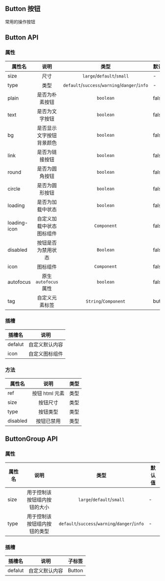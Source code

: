 ## Button 按钮

常用的操作按钮

<script setup>
import { Plus, Search, Minus, CirclePlus } from "@ued-plus/components"
import { ref } from 'vue'
const buttonType = ref([
	{ type: '', text: '默认按钮' },
	{ type: 'primary', text: '主要按钮' },
	{ type: 'success', text: '成功按钮' },
	{ type: 'warning', text: '警告按钮' },
	{ type: 'danger', text: '危险按钮' },
	{ type: 'info', text: '信息按钮' },
])
</script>

<!--@include: ./basic/index.md-->

<!--@include: ./disabled/index.md-->

<!--@include: ./link/index.md-->

<!--@include: ./size/index.md-->

<!--@include: ./tag/index.md-->

<!--@include: ./button-icon/index.md-->

<!--@include: ./loading/index.md-->

<!--@include: ./button-group/index.md  -->

<style>
.button-content {
	display: flex;
	flex-direction: column;
  border: 1px solid #e4e7ed;
	padding: 30px;
	border-radius: 5px;
}

.button-content > div {
	margin-bottom: 15px;
}

.button-content > div:last-child {
	margin: 0;
}

</style>

## Button API

### 属性

| 属性名       |           说明           |                     类型                      | 默认值 |
| ------------ | :----------------------: | :-------------------------------------------: | ------ |
| size         |           尺寸           |           `large`/`default`/`small`           | -      |
| type         |           类型           | `default`/`success`/`warning`/`danger`/`info` | -      |
| plain        |      是否为朴素按钮      |                   `boolean`                   | false  |
| text         |      是否为文字按钮      |                   `boolean`                   | false  |
| bg           | 是否显示文字按钮背景颜色 |                   `boolean`                   | false  |
| link         |      是否为链接按钮      |                   `boolean`                   | false  |
| round        |      是否为圆角按钮      |                   `boolean`                   | false  |
| circle       |      是否为圆形按钮      |                   `boolean`                   | false  |
| loading      |     是否为加载中状态     |                   `boolean`                   | false  |
| loading-icon | 自定义加载中状态图标组件 |                  `Component`                  | false  |
| disabled     |    按钮是否为禁用状态    |                   `Boolean`                   | false  |
| icon         |         图标组件         |                  `Component`                  | false  |
| autofocus    |  原生 `autofocus` 属性   |                   `boolean`                   | false  |
| tag          |      自定义元素标签      |             `String`/`Component`              | button |

### 插槽

| 插槽名  |      说明      |
| ------- | :------------: |
| defalut | 自定义默认内容 |
| icon    | 自定义图标组件 |

### 方法

| 属性名   |      说明      | 类型 |
| -------- | :------------: | ---- |
| ref      | 按钮 html 元素 | 类型 |
| size     |    按钮尺寸    | 类型 |
| type     |    按钮类型    | 类型 |
| disabled |   按钮已禁用   | 类型 |

## ButtonGroup API

### 属性

| 属性名 |             说明             |                     类型                      | 默认值 |
| ------ | :--------------------------: | :-------------------------------------------: | ------ |
| size   | 用于控制该按钮组内按钮的大小 |           `large`/`default`/`small`           | -      |
| type   | 用于控制该按钮组内按钮的类型 | `default`/`success`/`warning`/`danger`/`info` | -      |

### 插槽

| 插槽名  |      说明      | 子标签 |
| ------- | :------------: | ------ |
| defalut | 自定义默认内容 | Button |
